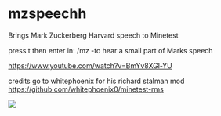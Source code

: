 # mzspeechh
Brings Mark Zuckerberg Harvard speech to Minetest

press t then enter in: /mz -to hear a small part of Marks speech

https://www.youtube.com/watch?v=BmYv8XGl-YU

credits go to whitephoenix for his richard stalman mod https://github.com/whitephoenix0/minetest-rms

<img src="http://i.imgur.com/QuZT80F.png">
